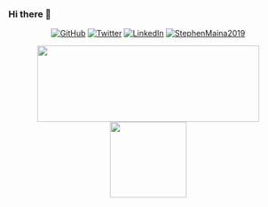 ### Hi there 👋

<p align="center">
  <a href="https://github.com/StephenMaina2019"><img src="https://img.shields.io/github/followers/StephenMaina2019.svg?label=GitHub&style=social" alt="GitHub"></a>
  <a href="https://twitter.com/MuchenduOnIt"><img src="https://img.shields.io/twitter/follow/MuchenduOnIt?label=Twitter&style=social" alt="Twitter"></a>
  <a href="https://www.linkedin.com/in/muchendu-maina-a0762a1a1"><img src="https://img.shields.io/badge/LinkedIn--_.svg?style=social&logo=linkedin" alt="LinkedIn"></a>
  <a href="/"><img src="https://komarev.com/ghpvc/?username=StephenMaina2019&label=Profile%20Views&color=orange&style=flat" alt="StephenMaina2019" /></a>
</p>

<p align="center">
  <img height="137.3px" src="https://github-readme-stats.vercel.app/api?username=StephenMaina2019&show_icons=true&theme=highcontrast" width="400">
  <a href="https://github.com/StephenMaina2019/github-readme-stats"><img height="137.3px"  src="https://github-readme-stats.vercel.app/api/top-langs/?username=StephenMaina2019&hide_title=true&hide_border=true&layout=compact&langs_count=7&text_color=fff&icon_color=ff00a4&theme=highcontrast" /></a>
 </p>

<!--
**StephenMaina2019/StephenMaina2019** is a ✨ _special_ ✨ repository because its `README.md` (this file) appears on your GitHub profile.

Here are some ideas to get you started:

- 🔭 I’m currently working on ...
- 🌱 I’m currently learning ...
- 👯 I’m looking to collaborate on ...
- 🤔 I’m looking for help with ...
- 💬 Ask me about ...
- 📫 How to reach me: ...
- 😄 Pronouns: ...
- ⚡ Fun fact: ...
-->
